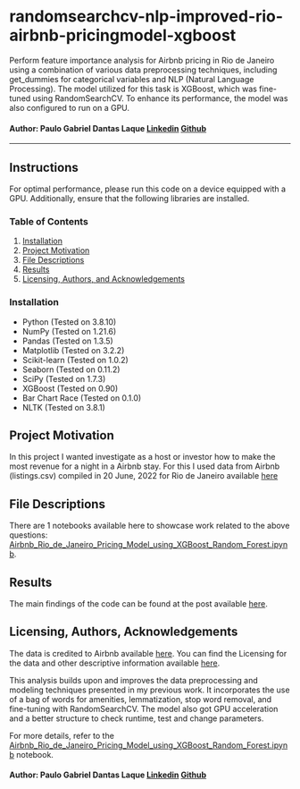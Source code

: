 # randomsearchcv-nlp-improved-rio-airbnb-pricingmodel-xgboost

Perform feature importance analysis for Airbnb pricing in Rio de Janeiro using a combination of various data preprocessing techniques, including get_dummies for categorical variables and NLP (Natural Language Processing). The model utilized for this task is XGBoost, which was fine-tuned using RandomSearchCV. To enhance its performance, the model was also configured to run on a GPU.

#### Author: Paulo Gabriel Dantas Laque [Linkedin](https://www.linkedin.com/in/paulogabriellaque/) [Github](https://github.com/paulolaque)

---


## Instructions  <a name="installation"></a>
For optimal performance, please run this code on a device equipped with a GPU. Additionally, ensure that the following libraries are installed.

### Table of Contents

1. [Installation](#installation)
2. [Project Motivation](#motivation)
3. [File Descriptions](#files)
4. [Results](#results)
5. [Licensing, Authors, and Acknowledgements](#licensing)

### Installation
- Python (Tested on 3.8.10) 
- NumPy (Tested on 1.21.6)
- Pandas (Tested on 1.3.5)
- Matplotlib (Tested on 3.2.2)
- Scikit-learn (Tested on 1.0.2)
- Seaborn (Tested on 0.11.2)
- SciPy (Tested on 1.7.3)
- XGBoost (Tested on 0.90)
- Bar Chart Race (Tested on 0.1.0)
- NLTK (Tested on 3.8.1)

## Project Motivation<a name="motivation"></a>

In this project I wanted investigate as a host or investor how to make the most revenue for a night in a Airbnb stay.
For this I used data from Airbnb (listings.csv) compiled in 20 June, 2022 for Rio de Janeiro available [here](http://data.insideairbnb.com/brazil/rj/rio-de-janeiro/2022-06-20/visualisations/listings.csv) 


## File Descriptions <a name="files"></a>

There are 1 notebooks available here to showcase work related to the above questions:
 [Airbnb_Rio_de_Janeiro_Pricing_Model_using_XGBoost_Random_Forest.ipynb](https://github.com/paulolaque/rio-airbnb-pricingmodel-xgboost-rforest/blob/main/Airbnb_Rio_de_Janeiro_Pricing_Model_using_XGBoost_Random_Forest.ipynb). 


## Results<a name="results"></a>

The main findings of the code can be found at the post available [here](https://paulolaque.medium.com/this-is-how-to-make-money-with-airbnb-in-rio-de-janeiro-according-to-machine-learning-4bd40271819d).

## Licensing, Authors, Acknowledgements<a name="licensing"></a>

The data is credited to Airbnb available [here](http://data.insideairbnb.com/brazil/rj/rio-de-janeiro/2022-06-20/visualisations/listings.csv).  You can find the Licensing for the data and other descriptive information available [here](http://insideairbnb.com/get-the-data).

This analysis builds upon and improves the data preprocessing and modeling techniques presented in my previous work. It incorporates the use of a bag of words for amenities, lemmatization, stop word removal, and fine-tuning with RandomSearchCV. The model also got GPU acceleration and a better structure to check runtime, test and change parameters.

For more details, refer to the [Airbnb_Rio_de_Janeiro_Pricing_Model_using_XGBoost_Random_Forest.ipynb](https://github.com/paulolaque/rio-airbnb-pricingmodel-xgboost-rforest/blob/main/Airbnb_Rio_de_Janeiro_Pricing_Model_using_XGBoost_Random_Forest.ipynb) notebook.


#### Author: Paulo Gabriel Dantas Laque [Linkedin](https://www.linkedin.com/in/paulogabriellaque/) [Github](https://github.com/paulolaque)
